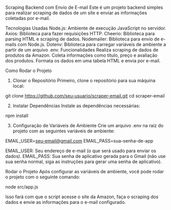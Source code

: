 Scraping Backend com Envio de E-mail
Este é um projeto backend simples para realizar scraping de dados de um site e enviar as informações coletadas por e-mail.

Tecnologias Usadas
Node.js: Ambiente de execução JavaScript no servidor.
Axios: Biblioteca para fazer requisições HTTP.
Cheerio: Biblioteca para parsing HTML e scraping de dados.
Nodemailer: Biblioteca para envio de e-mails com Node.js.
Dotenv: Biblioteca para carregar variáveis de ambiente a partir de um arquivo .env.
Funcionalidades
Realiza scraping de dados de produtos da Amazon.
Coleta informações como título, preço e avaliação dos produtos.
Formata os dados em uma tabela HTML e envia por e-mail.

Como Rodar o Projeto
1. Clonar o Repositório
Primeiro, clone o repositório para sua máquina local:

git clone https://github.com/seu-usuario/scraper-email.git
cd scraper-email

2. Instalar Dependências
Instale as dependências necessárias:

npm install

3. Configuração de Variáveis de Ambiente
Crie um arquivo .env na raiz do projeto com as seguintes variáveis de ambiente:

EMAIL_USER=seu-email@gmail.com
EMAIL_PASS=sua-senha-de-app

EMAIL_USER: Seu endereço de e-mail (o que será usado para enviar os dados).
EMAIL_PASS: Sua senha de aplicativo gerada para o Gmail (não use sua senha normal, siga as instruções para gerar uma senha de aplicativo).

Rodar o Projeto
Após configurar as variáveis de ambiente, você pode rodar o projeto com o seguinte comando:

node src/app.js

Isso fará com que o script acesse o site da Amazon, faça o scraping dos dados e envie as informações para o e-mail configurado.